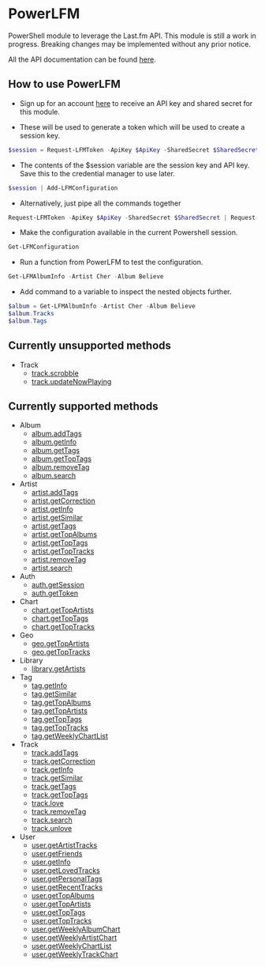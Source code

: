 # PowerLFM

PowerShell module to leverage the Last.fm API. This module is still a work in progress. Breaking changes may be implemented without any prior notice.

All the API documentation can be found [here](https://www.last.fm/api/intro).

## How to use PowerLFM

* Sign up for an account [here](https://www.last.fm/api/account/create) to receive an API key and shared secret for this module.

* These will be used to generate a token which will be used to create a session key.

```powershell
$session = Request-LFMToken -ApiKey $ApiKey -SharedSecret $SharedSecret | Request-LFMSession
```

* The contents of the $session variable are the session key and API key. Save this to the credential manager to use later.

```powershell
$session | Add-LFMConfiguration
```

* Alternatively, just pipe all the commands together

```powershell
Request-LFMToken -ApiKey $ApiKey -SharedSecret $SharedSecret | Request-LFMSession | Add-LFMConfiguration
```

* Make the configuration available in the current Powershell session.

```powershell
Get-LFMConfiguration
```

* Run a function from PowerLFM to test the configuration.

```powershell
Get-LFMAlbumInfo -Artist Cher -Album Believe
```

* Add command to a variable to inspect the nested objects further.

```powershell
$album = Get-LFMAlbumInfo -Artist Cher -Album Believe
$album.Tracks
$album.Tags
```

## Currently unsupported methods

* Track
  * [track.scrobble](https://www.last.fm/api/show/track.scrobble)
  * [track.updateNowPlaying](https://www.last.fm/api/show/track.updateNowPlaying)

## Currently supported methods

* Album
  * [album.addTags](https://www.last.fm/api/show/album.addTags)
  * [album.getInfo](https://www.last.fm/api/show/album.getInfo)
  * [album.getTags](https://www.last.fm/api/show/album.getTags)
  * [album.getTopTags](https://www.last.fm/api/show/album.getTopTags)
  * [album.removeTag](https://www.last.fm/api/show/album.removeTag)
  * [album.search](https://www.last.fm/api/show/album.search)
* Artist
  * [artist.addTags](https://www.last.fm/api/show/artist.addTags)
  * [artist.getCorrection](https://www.last.fm/api/show/artist.getCorrection)
  * [artist.getInfo](https://www.last.fm/api/show/artist.getInfo)
  * [artist.getSimilar](https://www.last.fm/api/show/artist.getSimilar)
  * [artist.getTags](https://www.last.fm/api/show/artist.getTags)
  * [artist.getTopAlbums](https://www.last.fm/api/show/artist.getTopAlbums)
  * [artist.getTopTags](https://www.last.fm/api/show/artist.getTopTags)
  * [artist.getTopTracks](https://www.last.fm/api/show/artist.getTopTracks)
  * [artist.removeTag](https://www.last.fm/api/show/artist.removeTag)
  * [artist.search](https://www.last.fm/api/show/artist.search)
* Auth
  * [auth.getSession](https://www.last.fm/api/show/auth.getSession)
  * [auth.getToken](https://www.last.fm/api/show/auth.getToken)
* Chart
  * [chart.getTopArtists](https://www.last.fm/api/show/chart.getTopArtists)
  * [chart.getTopTags](https://www.last.fm/api/show/chart.getTopTags)
  * [chart.getTopTracks](https://www.last.fm/api/show/chart.getTopTracks)
* Geo
  * [geo.getTopArtists](https://www.last.fm/api/show/geo.getTopArtists)
  * [geo.getTopTracks](https://www.last.fm/api/show/geo.getTopTracks)
* Library
  * [library.getArtists](https://www.last.fm/api/show/library.getArtists)
* Tag
  * [tag.getInfo](https://www.last.fm/api/show/tag.getInfo)
  * [tag.getSimilar](https://www.last.fm/api/show/tag.getSimilar)
  * [tag.getTopAlbums](https://www.last.fm/api/show/tag.getTopAlbums)
  * [tag.getTopArtists](https://www.last.fm/api/show/tag.getTopArtists)
  * [tag.getTopTags](https://www.last.fm/api/show/tag.getTopTags)
  * [tag.getTopTracks](https://www.last.fm/api/show/tag.getTopTracks)
  * [tag.getWeeklyChartList](https://www.last.fm/api/show/tag.getWeeklyChartList)
* Track
  * [track.addTags](https://www.last.fm/api/show/track.addTags)
  * [track.getCorrection](https://www.last.fm/api/show/track.getCorrection)
  * [track.getInfo](https://www.last.fm/api/show/track.getInfo)
  * [track.getSimilar](https://www.last.fm/api/show/track.getSimilar)
  * [track.getTags](https://www.last.fm/api/show/track.getTags)
  * [track.getTopTags](https://www.last.fm/api/show/track.getTopTags)
  * [track.love](https://www.last.fm/api/show/track.love)
  * [track.removeTag](https://www.last.fm/api/show/track.removeTag)
  * [track.search](https://www.last.fm/api/show/track.search)
  * [track.unlove](https://www.last.fm/api/show/track.unlove)
* User
  * [user.getArtistTracks](https://www.last.fm/api/show/user.getArtistTracks)
  * [user.getFriends](https://www.last.fm/api/show/user.getFriends)
  * [user.getInfo](https://www.last.fm/api/show/user.getInfo)
  * [user.getLovedTracks](https://www.last.fm/api/show/user.getLovedTracks)
  * [user.getPersonalTags](https://www.last.fm/api/show/user.getPersonalTags)
  * [user.getRecentTracks](https://www.last.fm/api/show/user.getRecentTracks)
  * [user.getTopAlbums](https://www.last.fm/api/show/user.getTopAlbums)
  * [user.getTopArtists](https://www.last.fm/api/show/user.getTopArtists)
  * [user.getTopTags](https://www.last.fm/api/show/user.getTopTags)
  * [user.getTopTracks](https://www.last.fm/api/show/user.getTopTracks)
  * [user.getWeeklyAlbumChart](https://www.last.fm/api/show/user.getWeeklyAlbumChart)
  * [user.getWeeklyArtistChart](https://www.last.fm/api/show/user.get-WeeklyArtistChart)
  * [user.getWeeklyChartList](https://www.last.fm/api/show/user.getWeeklyChartList)
  * [user.getWeeklyTrackChart](https://www.last.fm/api/show/user.getWeeklyTrackChart)

